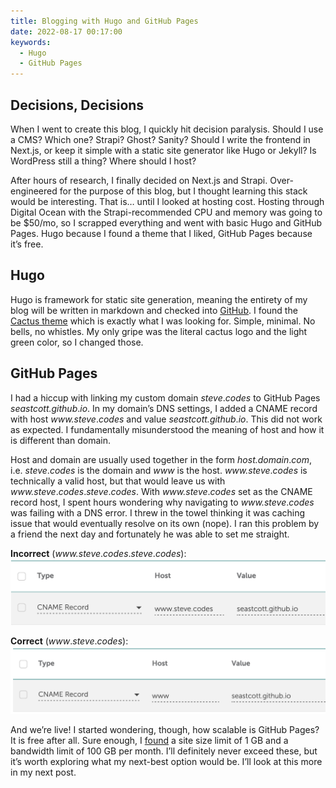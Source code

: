 ```yaml
---
title: Blogging with Hugo and GitHub Pages
date: 2022-08-17 00:17:00
keywords:
  - Hugo
  - GitHub Pages
---
```

## Decisions, Decisions
When I went to create this blog, I quickly hit decision paralysis. Should I use a CMS? Which one? Strapi? Ghost? Sanity? Should I write the frontend in Next.js, or keep it simple with a static site generator like Hugo or Jekyll? Is WordPress still a thing? Where should I host?

After hours of research, I finally decided on Next.js and Strapi. Over-engineered for the purpose of this blog, but I thought learning this stack would be interesting. That is… until I looked at hosting cost. Hosting through Digital Ocean with the Strapi-recommended CPU and memory was going to be $50/mo, so I scrapped everything and went with basic Hugo and GitHub Pages. Hugo because I found a theme that I liked, GitHub Pages because it’s free.

## Hugo
Hugo is framework for static site generation, meaning the entirety of my blog will be written in markdown and checked into [GitHub](https://github.com/seastcott/seastcott.github.io). I found the [Cactus theme](https://www.takuzen.me/hugo-theme-cactus/) which is exactly what I was looking for. Simple, minimal. No bells, no whistles. My only gripe was the literal cactus logo and the light green color, so I changed those.

## GitHub Pages
I had a hiccup with linking my custom domain _steve_._codes_ to GitHub Pages _seastcott.github_._io_. In my domain’s DNS settings, I added a CNAME record with host _www.steve_._codes_ and value _seastcott.github_._io_. This did not work as expected. I fundamentally misunderstood the meaning of host and how it is different than domain.

Host and domain are usually used together in the form _host.domain_._com_, i.e. _steve_._codes_ is the domain and _www_ is the host. _www.steve_._codes_ is technically a valid host, but that would leave us with _www.steve_._codes_._steve_._codes_. With _www.steve_._codes_ set as the CNAME record host, I spent hours wondering why navigating to _www.steve_._codes_ was failing with a DNS error. I threw in the towel thinking it was caching issue that would eventually resolve on its own (nope). I ran this problem by a friend the next day and fortunately he was able to set me straight.

**Incorrect** (_www.steve_._codes_._steve_._codes_):
![Incorrect](images/incorrect.png)

**Correct** (_www_._steve_._codes_):
![Correct](images/correct.png)

And we’re live! I started wondering, though, how scalable is GitHub Pages? It is free after all. Sure enough, I [found](https://docs.github.com/en/pages/getting-started-with-github-pages/about-github-pages#usage-limits) a site size limit of 1 GB and a bandwidth limit of 100 GB per month. I’ll definitely never exceed these, but it’s worth exploring what my next-best option would be. I’ll look at this more in my next post.
